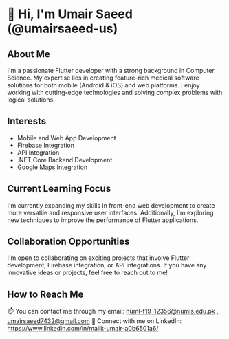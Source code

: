 # 👋 Hi, I'm Umair Saeed (@umairsaeed-us)

## About Me
I'm a passionate Flutter developer with a strong background in Computer Science. My expertise lies in creating feature-rich medical software solutions for both mobile (Android & iOS) and web platforms. I enjoy working with cutting-edge technologies and solving complex problems with logical solutions.

## Interests
- Mobile and Web App Development
- Firebase Integration
- API Integration
- .NET Core Backend Development
- Google Maps Integration

## Current Learning Focus
I'm currently expanding my skills in front-end web development to create more versatile and responsive user interfaces. Additionally, I'm exploring new techniques to improve the performance of Flutter applications.

## Collaboration Opportunities
I'm open to collaborating on exciting projects that involve Flutter development, Firebase integration, or API integrations. If you have any innovative ideas or projects, feel free to reach out to me!

## How to Reach Me
📫 You can contact me through my email: numl-f19-12356@numls.edu.pk , umairsaeed7432@gmail.com
💼 Connect with me on LinkedIn: https://www.linkedin.com/in/malik-umair-a0b6501a6/

<!---
umairsaeed-us/umairsaeed-us is a ✨ special ✨ repository because its `README.md` (this file) appears on your GitHub profile.
You can click the Preview link to take a look at your changes.
--->
